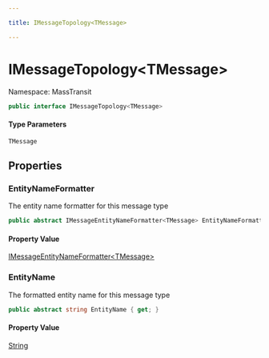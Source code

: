 ```yaml
---

title: IMessageTopology<TMessage>

---
```


# IMessageTopology\<TMessage\>

Namespace: MassTransit

```csharp
public interface IMessageTopology<TMessage>
```

#### Type Parameters

`TMessage`<br/>

## Properties

### **EntityNameFormatter**

The entity name formatter for this message type

```csharp
public abstract IMessageEntityNameFormatter<TMessage> EntityNameFormatter { get; }
```

#### Property Value

[IMessageEntityNameFormatter\<TMessage\>](../masstransit/imessageentitynameformatter-1)<br/>

### **EntityName**

The formatted entity name for this message type

```csharp
public abstract string EntityName { get; }
```

#### Property Value

[String](https://learn.microsoft.com/en-us/dotnet/api/system.string)<br/>
